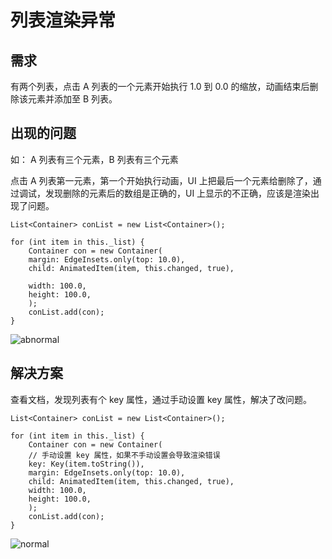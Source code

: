 # 列表渲染异常

## 需求

有两个列表，点击 A 列表的一个元素开始执行 1.0 到 0.0 的缩放，动画结束后删除该元素并添加至 B 列表。

## 出现的问题

如： A 列表有三个元素，B 列表有三个元素

点击 A 列表第一元素，第一个开始执行动画，UI 上把最后一个元素给删除了，通过调试，发现删除的元素后的数组是正确的，UI 上显示的不正确，应该是渲染出现了问题。

```
List<Container> conList = new List<Container>();

for (int item in this._list) {
    Container con = new Container(
    margin: EdgeInsets.only(top: 10.0),
    child: AnimatedItem(item, this.changed, true),

    width: 100.0,
    height: 100.0,
    );
    conList.add(con);
}
```

![abnormal](https://user-images.githubusercontent.com/25784101/50468444-cee6c580-09e2-11e9-9150-d923329f0495.gif)


## 解决方案

查看文档，发现列表有个 key 属性，通过手动设置 key 属性，解决了改问题。

```
List<Container> conList = new List<Container>();

for (int item in this._list) {
    Container con = new Container(
    // 手动设置 key 属性，如果不手动设置会导致渲染错误
    key: Key(item.toString()),
    margin: EdgeInsets.only(top: 10.0),
    child: AnimatedItem(item, this.changed, true),
    width: 100.0,
    height: 100.0,
    );
    conList.add(con);
}
```

![normal](https://user-images.githubusercontent.com/25784101/50468489-0fdeda00-09e3-11e9-8678-437f11215236.gif)
